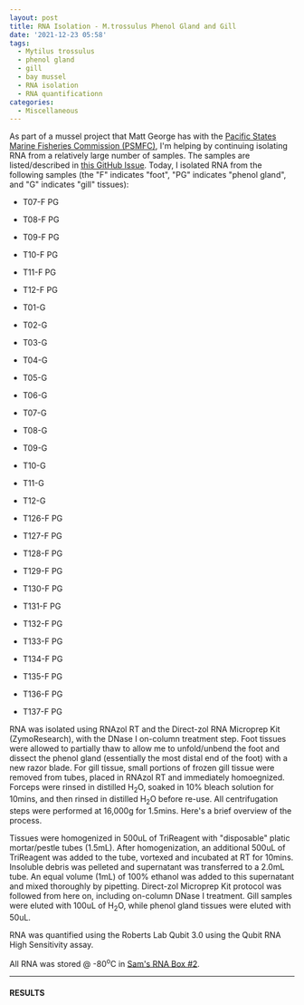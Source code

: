 ```yaml
---
layout: post
title: RNA Isolation - M.trossulus Phenol Gland and Gill
date: '2021-12-23 05:58'
tags: 
  - Mytilus trossulus
  - phenol gland
  - gill
  - bay mussel
  - RNA isolation
  - RNA quantificationn
categories: 
  - Miscellaneous
---
```

As part of a mussel project that Matt George has with the [Pacific States Marine Fisheries Commission (PSMFC)](https://www.psmfc.org/), I'm helping by continuing isolating RNA from a relatively large number of samples. The samples are listed/described in [this GitHub Issue](https://github.com/RobertsLab/resources/issues/1352). Today, I isolated RNA from the following samples (the "F" indicates "foot", "PG" indicates "phenol gland", and "G" indicates "gill" tissues):

- T07-F PG

- T08-F PG

- T09-F PG

- T10-F PG

- T11-F PG

- T12-F PG

- T01-G

- T02-G

- T03-G

- T04-G

- T05-G

- T06-G

- T07-G

- T08-G

- T09-G

- T10-G

- T11-G

- T12-G

- T126-F PG

- T127-F PG

- T128-F PG

- T129-F PG

- T130-F PG

- T131-F PG

- T132-F PG

- T133-F PG

- T134-F PG

- T135-F PG

- T136-F PG

- T137-F PG



RNA was isolated using RNAzol RT and the Direct-zol RNA Microprep Kit (ZymoResearch), with the DNase I on-column treatment step. Foot tissues were allowed to partially thaw to allow me to unfold/unbend the foot and dissect the phenol gland (essentially the most distal end of the foot) with a new razor blade. For gill tissue, small portions of frozen gill tissue were removed from tubes, placed in RNAzol RT and immediately homoegnized. Forceps were rinsed in distilled H<sub>2</sub>O, soaked in 10% bleach solution for 10mins, and then rinsed in distilled H<sub>2</sub>O before re-use. All centrifugation steps were performed at 16,000g for 1.5mins. Here's a brief overview of the process.

Tissues were homogenized in 500uL of TriReagent with "disposable" platic mortar/pestle tubes (1.5mL). After homogenization, an additional 500uL of TriReagent was added to the tube, vortexed and incubated at RT for 10mins. Insoluble debris was pelleted and supernatant was transferred to a 2.0mL tube. An equal volume (1mL) of 100% ethanol was added to this supernatant and mixed thoroughly by pipetting. Direct-zol Microprep Kit protocol was followed from here on, including on-column DNase I treatment. Gill samples were eluted with 100uL of H<sub>2</sub>O, while phenol gland tissues were eluted with 50uL.

RNA was quantified using the Roberts Lab Qubit 3.0 using the Qubit RNA High Sensitivity assay.

All RNA was stored @ -80<sup>o</sup>C in [Sam's RNA Box #2](https://docs.google.com/spreadsheets/d/1jL9gOqtcHrm8JPUtZ5KShpX7_olFuci_5Gq7xqgZKIM/edit?usp=sharing).


---

#### RESULTS


